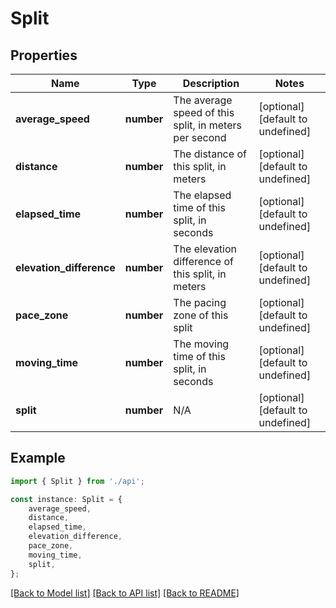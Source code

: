 # Split


## Properties

Name | Type | Description | Notes
------------ | ------------- | ------------- | -------------
**average_speed** | **number** | The average speed of this split, in meters per second | [optional] [default to undefined]
**distance** | **number** | The distance of this split, in meters | [optional] [default to undefined]
**elapsed_time** | **number** | The elapsed time of this split, in seconds | [optional] [default to undefined]
**elevation_difference** | **number** | The elevation difference of this split, in meters | [optional] [default to undefined]
**pace_zone** | **number** | The pacing zone of this split | [optional] [default to undefined]
**moving_time** | **number** | The moving time of this split, in seconds | [optional] [default to undefined]
**split** | **number** | N/A | [optional] [default to undefined]

## Example

```typescript
import { Split } from './api';

const instance: Split = {
    average_speed,
    distance,
    elapsed_time,
    elevation_difference,
    pace_zone,
    moving_time,
    split,
};
```

[[Back to Model list]](../README.md#documentation-for-models) [[Back to API list]](../README.md#documentation-for-api-endpoints) [[Back to README]](../README.md)
